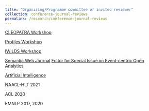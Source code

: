 ```yaml
---
title: "Organizing/Programme committee or invited reviewer"
collection: conference-journal-reviews
permalink: /research/conference-journal-reviews
---
```


[CLEOPATRA Workshop](http://cleopatra-workshop.l3s.uni-hannover.de/)

[Profiles Workshop](http://profiles2020.l3s.uni-hannover.de/)

[IWILDS Workshop](https://iwilds2020.wordpress.com/)

[Semantic Web Journal](http://www.semantic-web-journal.net/) [Editor for Special Issue on Event-centric Open Analytics](http://www.semantic-web-journal.net/blog/call-papers-special-issue-event-centric-open-analytics)

[Artificial Intelligence](https://www.journals.elsevier.com/artificial-intelligence)

NAACL-HLT 2021

ACL 2020

EMNLP 2017, 2020
